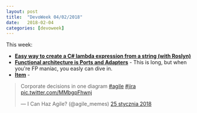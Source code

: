 ```yaml
---
layout: post
title:  "DevoWeek 04/02/2018"
date:   2018-02-04
categories: [devoweek]
---
```


This week:

* **[Easy way to create a C# lambda expression from a string (with Roslyn)](https://www.strathweb.com/2018/01/easy-way-to-create-a-c-lambda-expression-from-a-string-with-roslyn/)**
* **[Functional architecture is Ports and Adapters](http://blog.ploeh.dk/2016/03/18/functional-architecture-is-ports-and-adapters/)** - This is long, but when you're FP maniac, you easly can dive in.
* **[Item]()** - 

<blockquote class="twitter-tweet" data-lang="pl"><p lang="en" dir="ltr">Corporate decisions in one diagram <a href="https://twitter.com/hashtag/agile?src=hash&amp;ref_src=twsrc%5Etfw">#agile</a> <a href="https://twitter.com/hashtag/jira?src=hash&amp;ref_src=twsrc%5Etfw">#jira</a> <a href="https://t.co/MMbgpFhwnj">pic.twitter.com/MMbgpFhwnj</a></p>&mdash; I Can Haz Agile? (@agile_memes) <a href="https://twitter.com/agile_memes/status/956422713169477634?ref_src=twsrc%5Etfw">25 stycznia 2018</a></blockquote>
<script async src="https://platform.twitter.com/widgets.js" charset="utf-8"></script>

